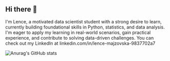 ## Hi there 👋

I'm Lence, a motivated data scientist student with a strong desire to learn, currently building foundational skills in Python, statistics, and data analysis. 
I'm eager to apply my learning in real-world scenarios, gain practical experience, and contribute to solving data-driven challenges.
You can check out my LinkedIn at linkedin.com/in/lence-majzovska-9837702a7

![Anurag's GitHub stats](https://github-readme-stats.vercel.app/api?username=lencemajzovska&show_icons=true&theme=transparent)




